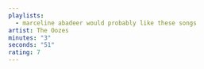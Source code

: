 ```yaml
---
playlists:
  - marceline abadeer would probably like these songs
artist: The Oozes
minutes: "3"
seconds: "51"
rating: 7
---
```

